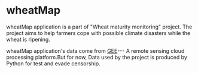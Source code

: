 # wheatMap
wheatMap application is a part of  "Wheat maturity monitoring" project. The project aims to help farmers cope with possible climate disasters while the wheat is ripening.

wheatMap application's data come from [GEE](https://earthengine.google.com/)--- A remote sensing cloud processing platform.But for now, Data used by the project is produced by Python for test and evade censorship.
